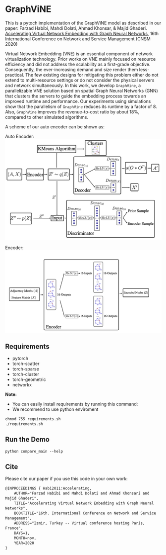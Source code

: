 # GraphViNE

This is a pytoch implementation of the GraphViNE model as described in our paper:
Farzad Habibi, Mahdi Dolati, Ahmad Khonsar, & Majid Ghaderi. [Accelerating Virtual Network Embedding with Graph Neural Networks](http://dl.ifip.org/db/conf/cnsm/cnsm2020/1570659319.pdf), 16th International Conference on Network and Service Management (CNSM 2020)

Virtual Network Embedding (VNE) is an essential component of network virtualization technology. 
Prior works on VNE mainly focused on resource efficiency and did not address the scalability as a first-grade objective. Consequently, the ever-increasing demand and size render them less-practical.
The few existing designs for mitigating this problem either do not extend to multi-resource settings or do not consider the physical servers and network simultaneously.
In this work, we develop `GraphVine`, a parallelizable VNE solution based on spatial Graph Neural Networks (GNN) that clusters the servers to guide the embedding process towards an improved runtime and performance. 
Our experiments using simulations show that the parallelism of `GraphVine` reduces its runtime by a factor of $8$. Also, `GraphVine` improves the revenue-to-cost ratio by about $18\%$, compared to other simulated algorithms.


A scheme of our auto encoder can be shown as:

Auto Encoder:
![Auto Encoder](./images/AutoEncoder.png)

Encoder:
![Encoder](./images/Encoder.png)

## Requirements
* pytorch
* torch-scatter
* torch-sparse
* torch-cluster
* torch-geometric
* networkx

**Note:** 
  * You can easily install requirements by running this command:
  * We recommend to use python enviroment
```
chmod 755 requirements.sh
./requirements.sh
```

## Run the Demo
```
python compare_main --help
```

## Cite
Please cite our paper if you use this code in your own work:

```
@INPROCEEDINGS { Habi2011:Accelerating,
    AUTHOR="Farzad Habibi and Mahdi Dolati and Ahmad Khonsari and Majid Ghaderi",
    TITLE="Accelerating Virtual Network Embedding with Graph Neural Networks",
    BOOKTITLE="16th. International Conference on Network and Service Management",
    ADDRESS="Izmir, Turkey -- Virtual conference hosting Paris, France",
    DAYS=1,
    MONTH=nov,
    YEAR=2020
}
```




